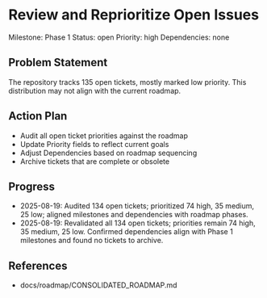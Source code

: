 # Review and Reprioritize Open Issues
Milestone: Phase 1
Status: open
Priority: high
Dependencies: none

## Problem Statement
The repository tracks 135 open tickets, mostly marked low priority. This distribution may not align with the current roadmap.

## Action Plan
- Audit all open ticket priorities against the roadmap
- Update Priority fields to reflect current goals
- Adjust Dependencies based on roadmap sequencing
- Archive tickets that are complete or obsolete

## Progress
- 2025-08-19: Audited 134 open tickets; prioritized 74 high, 35 medium, 25 low; aligned milestones and dependencies with roadmap phases.
- 2025-08-19: Revalidated all 134 open tickets; priorities remain 74 high, 35 medium, 25 low. Confirmed dependencies align with Phase 1 milestones and found no tickets to archive.

## References
- docs/roadmap/CONSOLIDATED_ROADMAP.md
